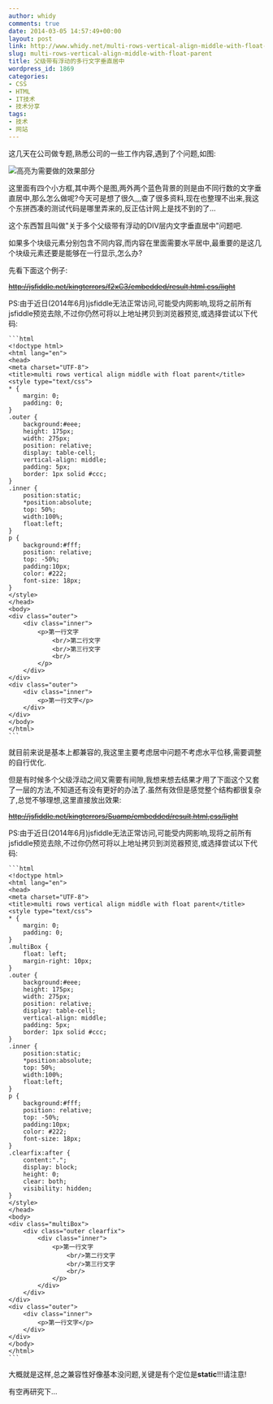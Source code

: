 ```yaml
---
author: whidy
comments: true
date: 2014-03-05 14:57:49+00:00
layout: post
link: http://www.whidy.net/multi-rows-vertical-align-middle-with-float-parent.html
slug: multi-rows-vertical-align-middle-with-float-parent
title: 父级带有浮动的多行文字垂直居中
wordpress_id: 1869
categories:
- CSS
- HTML
- IT技术
- 技术分享
tags:
- 技术
- 网站
---
```


这几天在公司做专题,熟悉公司的一些工作内容,遇到了个问题,如图:

![高亮为需要做的效果部分](http://www.whidy.net/wp-content/uploads/2014/03/vaM-400x104.jpg)

这里面有四个小方框,其中两个是图,两外两个蓝色背景的则是由不同行数的文字垂直居中,那么怎么做呢?今天可是想了很久,,,查了很多资料,现在也整理不出来,我这个东拼西凑的测试代码是哪里弄来的,反正估计网上是找不到的了...

这个东西暂且叫做"关于多个父级带有浮动的DIV层内文字垂直居中"问题吧.

如果多个块级元素分别包含不同内容,而内容在里面需要水平居中,最重要的是这几个块级元素还要是能够在一行显示,怎么办?

<!-- more -->

先看下面这个例子:

<del>http://jsfiddle.net/kingterrors/f2xC3/embedded/result,html,css/light</del>

PS:由于近日(2014年6月)jsfiddle无法正常访问,可能受内网影响,现将之前所有jsfiddle预览去除,不过你仍然可将以上地址拷贝到浏览器预览,或选择尝试以下代码:


    
    ```html
    <!doctype html>
    <html lang="en">
    <head>
    <meta charset="UTF-8">
    <title>multi rows vertical align middle with float parent</title>
    <style type="text/css">
    * {
        margin: 0;
        padding: 0;
    }
    .outer {
        background:#eee;
        height: 175px;
        width: 275px;
        position: relative;
        display: table-cell;
        vertical-align: middle;
        padding: 5px;
        border: 1px solid #ccc;
    }
    .inner {
        position:static;
        *position:absolute;
        top: 50%;
        width:100%;
        float:left;
    }
    p {
        background:#fff;
        position: relative;
        top: -50%;
        padding:10px;
        color: #222;
        font-size: 18px;
    }
    </style>
    </head>
    <body>
    <div class="outer">
        <div class="inner">
            <p>第一行文字
                <br/>第二行文字
                <br/>第三行文字
                <br/>
            </p>
        </div>
    </div>
    <div class="outer">
        <div class="inner">
            <p>第一行文字</p>
        </div>
    </div>
    </body>
    </html>
    ```



就目前来说是基本上都兼容的,我这里主要考虑居中问题不考虑水平位移,需要调整的自行优化.

但是有时候多个父级浮动之间又需要有间隙,我想来想去结果才用了下面这个又套了一层的方法,不知道还有没有更好的办法了.虽然有效但是感觉整个结构都很复杂了,总觉不够理想,这里直接放出效果:

<del>http://jsfiddle.net/kingterrors/Suamp/embedded/result,html,css/light</del>

PS:由于近日(2014年6月)jsfiddle无法正常访问,可能受内网影响,现将之前所有jsfiddle预览去除,不过你仍然可将以上地址拷贝到浏览器预览,或选择尝试以下代码:


    
    ```html
    <!doctype html>
    <html lang="en">
    <head>
    <meta charset="UTF-8">
    <title>multi rows vertical align middle with float parent</title>
    <style type="text/css">
    * {
        margin: 0;
        padding: 0;
    }
    .multiBox {
        float: left;
        margin-right: 10px;
    }
    .outer {
        background:#eee;
        height: 175px;
        width: 275px;
        position: relative;
        display: table-cell;
        vertical-align: middle;
        padding: 5px;
        border: 1px solid #ccc;
    }
    .inner {
        position:static;
        *position:absolute;
        top: 50%;
        width:100%;
        float:left;
    }
    p {
        background:#fff;
        position: relative;
        top: -50%;
        padding:10px;
        color: #222;
        font-size: 18px;
    }
    .clearfix:after {
        content:".";
        display: block;
        height: 0;
        clear: both;
        visibility: hidden;
    }
    </style>
    </head>
    <body>
    <div class="multiBox">
        <div class="outer clearfix">
            <div class="inner">
                <p>第一行文字
                    <br/>第二行文字
                    <br/>第三行文字
                    <br/>
                </p>
            </div>
        </div>
    </div>
    <div class="outer">
        <div class="inner">
            <p>第一行文字</p>
        </div>
    </div>
    </body>
    </html>
    ```



大概就是这样,总之兼容性好像基本没问题,关键是有个定位是**static**!!!请注意!

有空再研究下...

